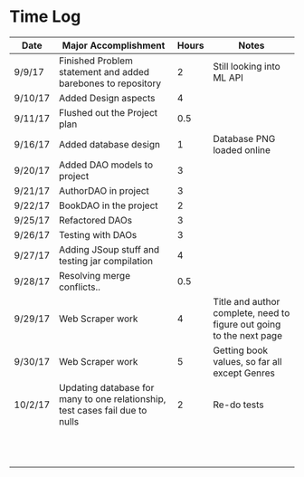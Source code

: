 # Time Log


| Date | Major Accomplishment | Hours | Notes |
|------------|------------|------------|----------|
|9/9/17 | Finished Problem statement and added barebones to repository | 2 | Still looking into ML API |
|9/10/17 | Added Design aspects | 4 | |
|9/11/17| Flushed out the Project plan | 0.5 | |
|9/16/17| Added database design | 1 | Database PNG loaded online |
|9/20/17| Added DAO models to project | 3 | |
|9/21/17| AuthorDAO in project | 3 | |
|9/22/17 | BookDAO in the project | 2 | |
|9/25/17| Refactored DAOs| 3| |
|9/26/17| Testing with DAOs | 3| |
|9/27/17| Adding JSoup stuff and testing jar compilation| 4| |
|9/28/17| Resolving merge conflicts..| 0.5| |
|9/29/17| Web Scraper work| 4 | Title and author complete, need to figure out going to the next page |
|9/30/17| Web Scraper work| 5| Getting book values, so far all except Genres|
|10/2/17| Updating database for many to one relationship, test cases fail due to nulls|2|Re-do tests|
| | | | |
| | | | |
| | | | |
| | | | |
| | | | |
| | | | |
| | | | |
| | | | |
| | | | |
| | | | |
| | | | |


